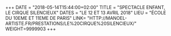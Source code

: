 +++
DATE = "2018-05-14T15:44:00+02:00"
TITLE = "SPECTACLE ENFANT, LE CIRQUE SILENCIEUX"
DATES = "LE 12 ET 13 AVRIL 2018"
LIEU = "ÉCOLE DU 10EME ET 11EME DE PARIS"
LINK= "HTTP://MANOEL-ARTISTE.FR/PRESTATIONS/LE%20CIRQUE%20SILENCIEUX/"
WEIGHT=9999903
+++